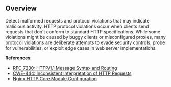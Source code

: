 ## Overview

Detect malformed requests and protocol violations that may indicate malicious activity. HTTP protocol violations occur when clients send requests that don't conform to standard HTTP specifications. While some violations might be caused by buggy clients or misconfigured proxies, many protocol violations are deliberate attempts to evade security controls, probe for vulnerabilities, or exploit edge cases in web server implementations.

**References**:
- [RFC 7230: HTTP/1.1 Message Syntax and Routing](https://tools.ietf.org/html/rfc7230)
- [CWE-444: Inconsistent Interpretation of HTTP Requests](https://cwe.mitre.org/data/definitions/444.html)
- [Nginx HTTP Core Module Configuration](https://nginx.org/en/docs/http/ngx_http_core_module.html#limit_except) 